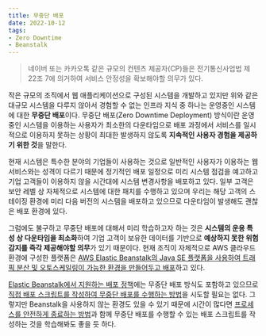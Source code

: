 ```yaml
---
title: 무중단 배포
date: 2022-10-12
tags:
- Zero Downtime
- Beanstalk
---
```


> 네이버 또는 카카오톡 같은 규모의 컨텐츠 제공자(CP)들은 전기통신사업법 제22조 7에 의거하여 서비스 안정성을 확보해야할 의무가 있다.

작은 규모의 조직에서 웹 애플리케이션으로 구성된 시스템을 개발하고 있지만 위와 같은 대규모 시스템을 다루지 않아서 경험할 수 없는 인프라 지식 중 하나는 운영중인 시스템에 대한 **무중단 배포**이다. 무중단 배포(Zero Downtime Deployment) 방식이란 운영중인 시스템을 이용하는 사용자가 최소한의 다운타임으로 배포 과정에서 서비스를 일시적으로 이용하지 못하는 상황이 최대한 발생하지 않도록 **지속적인 사용자 경험을 제공하기 위한 것**을 말한다.

현재 시스템은 특수한 분야의 기업들이 사용하는 것으로 일반적인 사용자가 이용하는 웹 서비스와는 성격이 다르기 때문에 정기적인 배포 일정으로 미리 시스템 점검을 예고하고 기업 고객들이 이용하지 않을 시간대에 시스템 변경사항을 배포하고 있다. 일부 고객은 보안 레벨 상 자체적으로 시스템에 대한 패치를 수행하고 있으며 우리는 해당 고객의 스테이징 환경에 미리 다음 버전의 시스템을 배포하고 있으므로 다운타임이 발생해도 괜찮은 배포 환경에 있다.

그럼에도 불구하고 무중단 배포에 대해서 미리 학습하고자 하는 것은 **시스템의 운용 특성 상 다운타임을 최소화**하여 기업 고객이 보유한 데이터를 기반으로 **예상하지 못한 위험 감지를 즉각 제공해야할 의무**가 있기 때문이다. 현재 조직이 자체적으로 AWS 클라우드 환경에 구성한 플랫폼은 [AWS Elastic Beanstalk의 Java SE 플랫폼을 사용하여 트래픽 분산 및 오토스케일링이 가능한 환경을 만들어두고 배포](/deploy-application-to-the-aws-elastic-beanstalk-java-se-platform-enviroment/)하고 있다.

[Elastic Beanstalk에서 지원하는 배포 정책](https://docs.aws.amazon.com/ko_kr/elasticbeanstalk/latest/dg/using-features.deploy-existing-version.html)에는 무중단 배포 방식도 포함하고 있으므로 [직접 배포 스크립트를 작성하여 무중단 배포를 수행하는 방법](https://jojoldu.tistory.com/267)을 시도할 필요는 없다. 그렇지만 Beanstalk을 사용하지 않는 환경도 있을 수 있기 때문에 시간이 많다면 [프로세스를 안전하게 종료하는 방법](https://stackoverflow.com/a/41881546)과 함께 무중단 배포를 수행할 수 있는 배포 스크립트를 작성하는 것을 학습해봐도 좋을 듯 하다.

